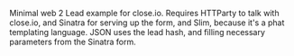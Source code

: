Minimal web 2 Lead example for close.io. Requires HTTParty to talk with close.io, and Sinatra for serving up the form, and Slim, because it's a phat templating language.  JSON uses the lead hash, and filling necessary parameters from the Sinatra form.
